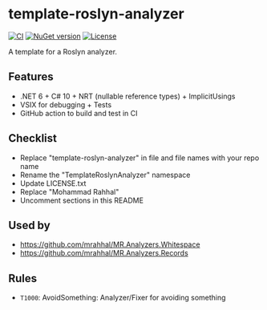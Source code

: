 # template-roslyn-analyzer

[![CI](https://github.com/mrahhal/template-roslyn-analyzer/actions/workflows/ci.yml/badge.svg)](https://github.com/mrahhal/template-roslyn-analyzer/actions/workflows/ci.yml)
[![NuGet version](https://badge.fury.io/nu/template-roslyn-analyzer.svg)](https://www.nuget.org/packages/template-roslyn-analyzer)
[![License](https://img.shields.io/badge/license-MIT-blue.svg)](https://opensource.org/licenses/MIT)

A template for a Roslyn analyzer.

## Features

- .NET 6 + C# 10 + NRT (nullable reference types) + ImplicitUsings
- VSIX for debugging + Tests
- GitHub action to build and test in CI

## Checklist

- Replace "template-roslyn-analyzer" in file and file names with your repo name
- Rename the "TemplateRoslynAnalyzer" namespace
- Update LICENSE.txt
- Replace "Mohammad Rahhal"
- Uncomment sections in this README

## Used by

- https://github.com/mrahhal/MR.Analyzers.Whitespace
- https://github.com/mrahhal/MR.Analyzers.Records

<!--
## Include in your project

```xml
<PackageReference Include="template-roslyn-analyzer" Version="1.0.0" PrivateAssets="All" />
```
-->

## Rules

- `T1000`: AvoidSomething: Analyzer/Fixer for avoiding something
